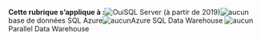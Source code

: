 <Token>**Cette rubrique s’applique à :**![Oui](media/yes.png)SQL Server (à partir de 2019)![aucun](media/no.png)base de données SQL Azure![aucun](media/no.png)Azure SQL Data Warehouse ![aucun](media/no.png)Parallel Data Warehouse </Token>

